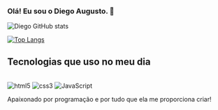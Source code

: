
### Olá! Eu sou o Diego Augusto. 👋

![Diego GitHub stats](https://github-readme-stats.vercel.app/api?username=diegoaugustodev&show_icons=true&theme=tokyonight)

[![Top Langs](https://github-readme-stats.vercel.app/api/top-langs/?username=diegoaugustodev&layout=compact)](https://github.com/anuraghazra/github-readme-stats)
## Tecnologias que uso no meu dia
<div style = "display: inline-block"><br>
  <img aling = "center" alt="html5" src="https://img.shields.io/badge/HTML5-E34F26?style=for-the-badge&logo=html5&logoColor=white">
    <img aling = "center" alt="css3" src="https://img.shields.io/badge/CSS3-1572B6?style=for-the-badge&logo=css3&logoColor=white">
     <img aling = "center" alt="JavaScript" src="https://img.shields.io/badge/JavaScript-F7DF1E?style=for-the-badge&logo=javascript&logoColor=black">
  </div><br>
 
 Apaixonado por programação e por tudo que ela me proporciona criar!
